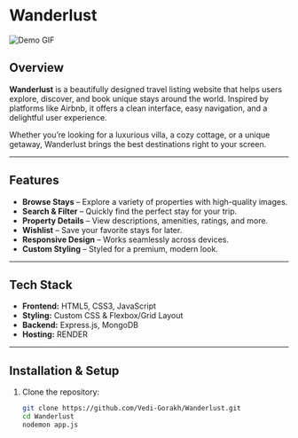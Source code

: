 # Wanderlust


![Demo GIF](https://ibb.co/8n06j5RF)


## Overview
**Wanderlust** is a beautifully designed travel listing website that helps users explore, discover, and book unique stays around the world. Inspired by platforms like Airbnb, it offers a clean interface, easy navigation, and a delightful user experience.

Whether you’re looking for a luxurious villa, a cozy cottage, or a unique getaway, Wanderlust brings the best destinations right to your screen.

---

##  Features
-  **Browse Stays** – Explore a variety of properties with high-quality images.
-  **Search & Filter** – Quickly find the perfect stay for your trip.
-  **Property Details** – View descriptions, amenities, ratings, and more.
-  **Wishlist** – Save your favorite stays for later.
-  **Responsive Design** – Works seamlessly across devices.
-  **Custom Styling** – Styled for a premium, modern look.

---

##  Tech Stack
- **Frontend:** HTML5, CSS3, JavaScript
- **Styling:** Custom CSS & Flexbox/Grid Layout
- **Backend:**  Express.js, MongoDB
- **Hosting:** RENDER

---

##  Installation & Setup
1. Clone the repository:
   ```bash
   git clone https://github.com/Vedi-Gorakh/Wanderlust.git
   cd Wanderlust
   nodemon app.js

